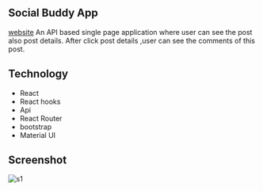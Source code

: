 ## Social Buddy App

[website]('https://buddy-site.netlify.app/')
An API based single page application where user can see the post also post details. After click post details ,user can see the comments of this post.

## Technology

* React
* React hooks
* Api
* React Router
* bootstrap
* Material UI

## Screenshot
![s1](https://user-images.githubusercontent.com/39863835/103448466-52b7a480-4cc4-11eb-8e57-981294e172a0.jpg)
